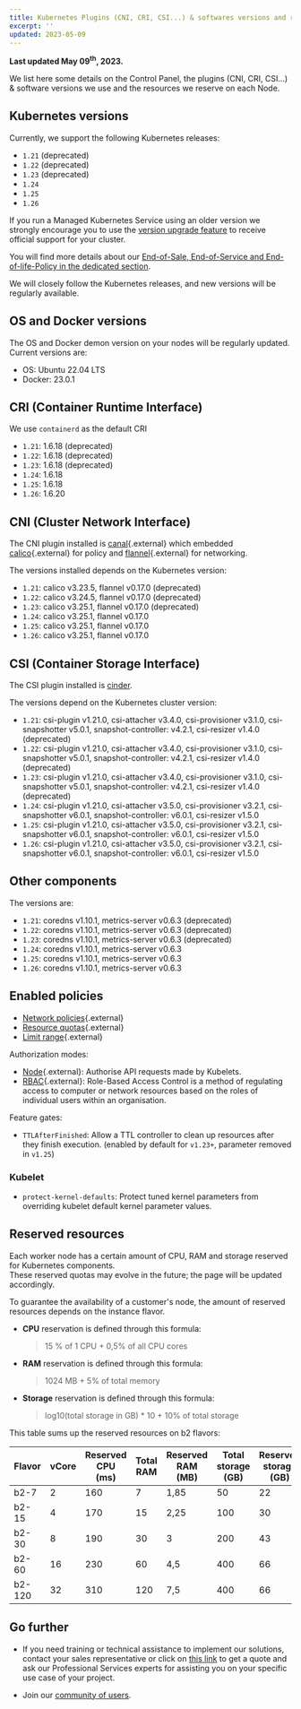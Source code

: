 ```yaml
---
title: Kubernetes Plugins (CNI, CRI, CSI...) & softwares versions and reserved resources
excerpt: ''
updated: 2023-05-09
---
```


**Last updated May 09<sup>th</sup>, 2023.**

We list here some details on the Control Panel, the plugins (CNI, CRI, CSI...) & software versions we use and the resources we reserve on each Node.

## Kubernetes versions

Currently, we support the following Kubernetes releases:

* `1.21` (deprecated)
* `1.22` (deprecated)
* `1.23` (deprecated)
* `1.24`
* `1.25`
* `1.26`

If you run a Managed Kubernetes Service using an older version we strongly encourage you to use the [version upgrade feature](/pages/platform/kubernetes-k8s/upgrading-kubernetes-version) to receive official support for your cluster.

You will find more details about our [End-of-Sale, End-of-Service and End-of-life-Policy in the dedicated section](/pages/platform/kubernetes-k8s/eos-eol-policies).

We will closely follow the Kubernetes releases, and new versions will be regularly available.

## OS and Docker versions

The OS and Docker demon version on your nodes will be regularly updated. Current versions are:

* OS: Ubuntu 22.04 LTS
* Docker: 23.0.1

## CRI (Container Runtime Interface)

We use `containerd` as the default CRI

* `1.21`: 1.6.18 (deprecated)
* `1.22`: 1.6.18 (deprecated)
* `1.23`: 1.6.18 (deprecated)
* `1.24`: 1.6.18
* `1.25`: 1.6.18
* `1.26`: 1.6.20

## CNI (Cluster Network Interface)

The CNI plugin installed is [canal](https://github.com/projectcalico/canal){.external} which embedded [calico](https://github.com/projectcalico/calico){.external} for policy and [flannel](https://github.com/coreos/flannel/){.external} for networking.

The versions installed depends on the Kubernetes version:

* `1.21`: calico v3.23.5, flannel v0.17.0 (deprecated)
* `1.22`: calico v3.24.5, flannel v0.17.0 (deprecated)
* `1.23`: calico v3.25.1, flannel v0.17.0 (deprecated)
* `1.24`: calico v3.25.1, flannel v0.17.0
* `1.25`: calico v3.25.1, flannel v0.17.0
* `1.26`: calico v3.25.1, flannel v0.17.0

## CSI (Container Storage Interface)

The CSI plugin installed is [cinder](https://github.com/kubernetes/cloud-provider-openstack).

The versions depend on the Kubernetes cluster version:

* `1.21`: csi-plugin v1.21.0, csi-attacher v3.4.0, csi-provisioner v3.1.0, csi-snapshotter v5.0.1, snapshot-controller: v4.2.1, csi-resizer v1.4.0 (deprecated)
* `1.22`: csi-plugin v1.21.0, csi-attacher v3.4.0, csi-provisioner v3.1.0, csi-snapshotter v5.0.1, snapshot-controller: v4.2.1, csi-resizer v1.4.0 (deprecated)
* `1.23`: csi-plugin v1.21.0, csi-attacher v3.4.0, csi-provisioner v3.1.0, csi-snapshotter v5.0.1, snapshot-controller: v4.2.1, csi-resizer v1.4.0 (deprecated)
* `1.24`: csi-plugin v1.21.0, csi-attacher v3.5.0, csi-provisioner v3.2.1, csi-snapshotter v6.0.1, snapshot-controller: v6.0.1, csi-resizer v1.5.0
* `1.25`: csi-plugin v1.21.0, csi-attacher v3.5.0, csi-provisioner v3.2.1, csi-snapshotter v6.0.1, snapshot-controller: v6.0.1, csi-resizer v1.5.0
* `1.26`: csi-plugin v1.21.0, csi-attacher v3.5.0, csi-provisioner v3.2.1, csi-snapshotter v6.0.1, snapshot-controller: v6.0.1, csi-resizer v1.5.0

## Other components

The versions are:

* `1.21`: coredns v1.10.1, metrics-server v0.6.3 (deprecated)
* `1.22`: coredns v1.10.1, metrics-server v0.6.3 (deprecated)
* `1.23`: coredns v1.10.1, metrics-server v0.6.3 (deprecated)
* `1.24`: coredns v1.10.1, metrics-server v0.6.3
* `1.25`: coredns v1.10.1, metrics-server v0.6.3
* `1.26`: coredns v1.10.1, metrics-server v0.6.3

## Enabled policies

* [Network policies](https://kubernetes.io/docs/concepts/services-networking/network-policies/){.external}
* [Resource quotas](https://kubernetes.io/docs/concepts/policy/resource-quotas/){.external}
* [Limit range](https://kubernetes.io/docs/concepts/policy/limit-range/){.external}


Authorization modes:

* [Node](https://kubernetes.io/docs/reference/access-authn-authz/node/){.external}: Authorise API requests made by Kubelets.
* [RBAC](https://kubernetes.io/docs/reference/access-authn-authz/rbac/){.external}: Role-Based Access Control is a method of regulating access to computer or network resources based on the roles of individual users within an organisation.

Feature gates:

* `TTLAfterFinished`: Allow a TTL controller to clean up resources after they finish execution. (enabled by default for `v1.23+`, parameter removed in `v1.25`)

### Kubelet

* `protect-kernel-defaults`: Protect tuned kernel parameters from overriding kubelet default kernel parameter values.

## Reserved resources

Each worker node has a certain amount of CPU, RAM and storage reserved for Kubernetes components.  
These reserved quotas may evolve in the future; the page will be updated accordingly.

To guarantee the availability of a customer's node, the amount of reserved resources depends on the instance flavor.

* **CPU** reservation is defined through this formula:  
    > 15 % of 1 CPU + 0,5% of all CPU cores

* **RAM** reservation is defined through this formula:  
    > 1024 MB + 5% of total memory

* **Storage** reservation is defined through this formula:  
    > log10(total storage in GB) * 10 + 10% of total storage

This table sums up the reserved resources on b2 flavors:

| Flavor | vCore | Reserved CPU (ms) | Total RAM | Reserved RAM (MB) | Total storage (GB) | Reserved storage (GB) |
|-|-|-|-|-|-|-|
| b2-7 | 2 | 160 | 7 | 1,85 | 50 | 22 |
| b2-15 | 4 | 170 | 15 | 2,25 | 100 | 30 |
| b2-30 | 8 | 190 | 30 | 3 | 200 | 43 |
| b2-60 | 16 | 230 | 60 | 4,5 | 400 | 66 |
| b2-120 | 32 | 310 | 120 | 7,5 | 400 | 66 |

## Go further

- If you need training or technical assistance to implement our solutions, contact your sales representative or click on [this link](https://www.ovhcloud.com/en/professional-services/) to get a quote and ask our Professional Services experts for assisting you on your specific use case of your project.

- Join our [community of users](https://community.ovh.com/en/).